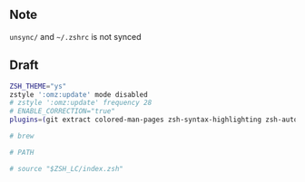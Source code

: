 ## Note

`unsync/` and `~/.zshrc` is not synced

## Draft

```bash
ZSH_THEME="ys"
zstyle ':omz:update' mode disabled
# zstyle ':omz:update' frequency 28
# ENABLE_CORRECTION="true"
plugins=(git extract colored-man-pages zsh-syntax-highlighting zsh-autosuggestions)

# brew

# PATH

# source "$ZSH_LC/index.zsh"
```
